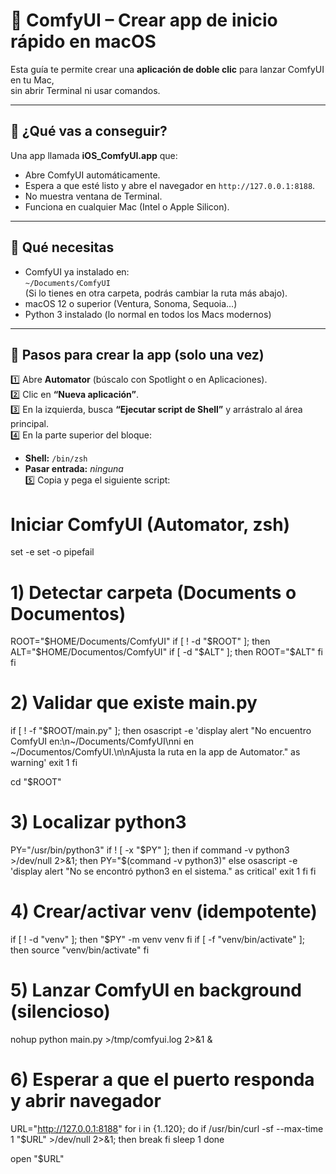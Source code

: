 # 🧠 ComfyUI – Crear app de inicio rápido en macOS

Esta guía te permite crear una **aplicación de doble clic** para lanzar ComfyUI en tu Mac,  
sin abrir Terminal ni usar comandos.

---

## 🚀 ¿Qué vas a conseguir?

Una app llamada **iOS_ComfyUI.app** que:
- Abre ComfyUI automáticamente.
- Espera a que esté listo y abre el navegador en `http://127.0.0.1:8188`.
- No muestra ventana de Terminal.
- Funciona en cualquier Mac (Intel o Apple Silicon).

---

## 🧩 Qué necesitas

- ComfyUI ya instalado en:  
  `~/Documents/ComfyUI`  
  (Si lo tienes en otra carpeta, podrás cambiar la ruta más abajo).
- macOS 12 o superior (Ventura, Sonoma, Sequoia…)
- Python 3 instalado (lo normal en todos los Macs modernos)

---

## 🧱 Pasos para crear la app (solo una vez)

1️⃣ Abre **Automator** (búscalo con Spotlight o en Aplicaciones).  
2️⃣ Clic en **“Nueva aplicación”**.  
3️⃣ En la izquierda, busca **“Ejecutar script de Shell”** y arrástralo al área principal.  
4️⃣ En la parte superior del bloque:
   - **Shell:** `/bin/zsh`  
   - **Pasar entrada:** *ninguna*  
5️⃣ Copia y pega el siguiente script:

# Iniciar ComfyUI (Automator, zsh)
set -e
set -o pipefail

# 1) Detectar carpeta (Documents o Documentos)
ROOT="$HOME/Documents/ComfyUI"
if [ ! -d "$ROOT" ]; then
  ALT="$HOME/Documentos/ComfyUI"
  if [ -d "$ALT" ]; then
    ROOT="$ALT"
  fi
fi

# 2) Validar que existe main.py
if [ ! -f "$ROOT/main.py" ]; then
  osascript -e 'display alert "No encuentro ComfyUI en:\n~/Documents/ComfyUI\nni en ~/Documentos/ComfyUI.\n\nAjusta la ruta en la app de Automator." as warning'
  exit 1
fi

cd "$ROOT"

# 3) Localizar python3
PY="/usr/bin/python3"
if ! [ -x "$PY" ]; then
  if command -v python3 >/dev/null 2>&1; then
    PY="$(command -v python3)"
  else
    osascript -e 'display alert "No se encontró python3 en el sistema." as critical'
    exit 1
  fi
fi

# 4) Crear/activar venv (idempotente)
if [ ! -d "venv" ]; then
  "$PY" -m venv venv
fi
if [ -f "venv/bin/activate" ]; then
  source "venv/bin/activate"
fi

# 5) Lanzar ComfyUI en background (silencioso)
nohup python main.py >/tmp/comfyui.log 2>&1 &

# 6) Esperar a que el puerto responda y abrir navegador
URL="http://127.0.0.1:8188"
for i in {1..120}; do
  if /usr/bin/curl -sf --max-time 1 "$URL" >/dev/null 2>&1; then
    break
  fi
  sleep 1
done

open "$URL"
